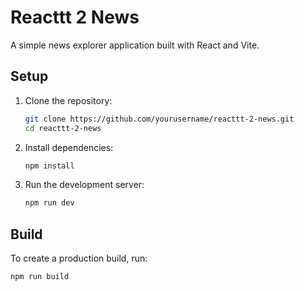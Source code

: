 # Reacttt 2 News

A simple news explorer application built with React and Vite.

## Setup

1. Clone the repository:
    ```sh
    git clone https://github.com/yourusername/reacttt-2-news.git
    cd reacttt-2-news
    ```

2. Install dependencies:
    ```sh
    npm install
    ```

3. Run the development server:
    ```sh
    npm run dev
    ```

## Build

To create a production build, run:
```sh
npm run build

